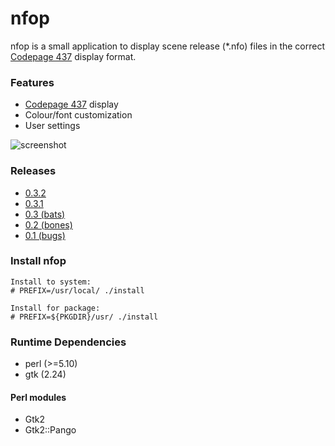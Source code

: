 # nfop
nfop is a small application to display scene release (*.nfo) files in the correct [Codepage 437](https://en.wikipedia.org/wiki/Code_page_437) display format.

### Features
* [Codepage 437](https://en.wikipedia.org/wiki/Code_page_437) display
* Colour/font customization
* User settings

![screenshot](https://cloud.githubusercontent.com/assets/1535179/6919067/be341eee-d7ab-11e4-8ad2-9a88b85440de.png)

### Releases
* [0.3.2](https://github.com/Jigoku/nfop/releases/tag/0.3.2)
* [0.3.1](https://github.com/Jigoku/nfop/releases/tag/0.3.1)
* [0.3 (bats)](https://github.com/Jigoku/nfop/releases/tag/0.3)
* [0.2 (bones)](https://github.com/Jigoku/nfop/releases/tag/0.2)
* [0.1 (bugs)](https://github.com/Jigoku/nfop/releases/tag/0.1)

### Install nfop
```
Install to system:
# PREFIX=/usr/local/ ./install

Install for package:
# PREFIX=${PKGDIR}/usr/ ./install

```

### Runtime Dependencies
* perl (>=5.10)
* gtk (2.24)

#### Perl modules
* Gtk2
* Gtk2::Pango
